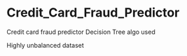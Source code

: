 # Credit_Card_Fraud_Predictor
Credit card fraud predictor
Decision Tree algo used

Highly unbalanced dataset
